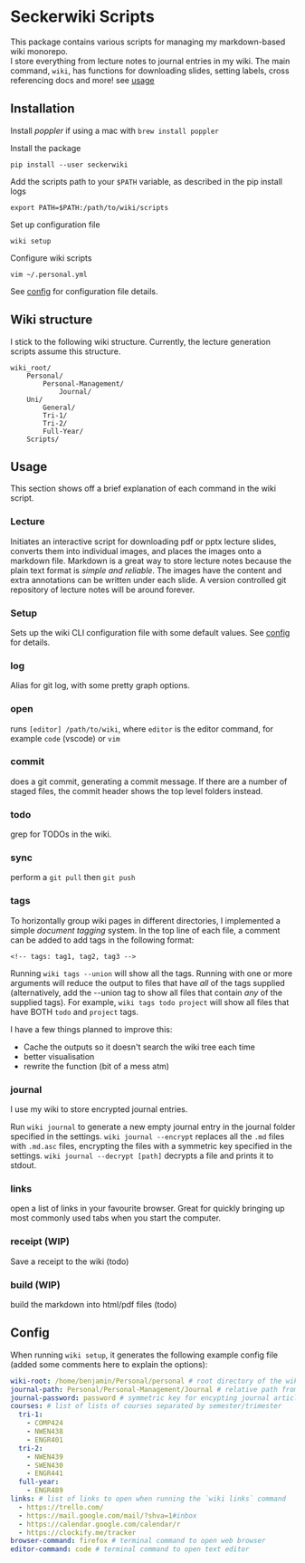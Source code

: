 # Seckerwiki Scripts

This package contains various scripts for managing my markdown-based wiki monorepo.  
I store everything from lecture notes to journal entries in my wiki.
The main command, `wiki`, has functions for downloading slides, setting labels, cross referencing docs and more! see [usage](#usage)

## Installation

Install _poppler_ if using a mac with `brew install poppler`

Install the package

```
pip install --user seckerwiki
```

Add the scripts path to your `$PATH` variable, as described in the pip install logs

```shell script
export PATH=$PATH:/path/to/wiki/scripts
```

Set up configuration file

```
wiki setup
```

Configure wiki scripts

```
vim ~/.personal.yml
```

See [config](#config) for configuration file details.

## Wiki structure

I stick to the following wiki structure. Currently, the lecture generation scripts assume this structure.

``` 
wiki_root/
    Personal/
        Personal-Management/
            Journal/
    Uni/
        General/
        Tri-1/
        Tri-2/
        Full-Year/
    Scripts/
```

## Usage

This section shows off a brief explanation of each command in the wiki script.

### Lecture

Initiates an interactive script for downloading pdf or pptx lecture slides, converts them into individual images, and places 
the images onto a markdown file.
Markdown is a great way to store lecture notes because the plain text format is _simple and reliable_.
The images have the content and extra annotations can be written under each slide.
A version controlled git repository of lecture notes will be around forever.

### Setup

Sets up the wiki CLI configuration file with some default values. See [config](#config) for details.

### log 

Alias for git log, with some pretty graph options.

### open

runs `[editor] /path/to/wiki`, where `editor` is the editor command, for example `code` (vscode) or `vim`

### commit 

does a git commit, generating a commit message. If there are a number of staged files, the commit header shows the top level folders instead.

### todo

grep for TODOs in the wiki.

### sync

perform a `git pull` then `git push`

### tags

To horizontally group wiki pages in different directories, I implemented a simple _document tagging_ system.
In the top line of each file, a comment can be added to add tags in the following format:

```
<!-- tags: tag1, tag2, tag3 -->
```

Running `wiki tags --union` will show all the tags. Running with one or more arguments will reduce the output to files that have _all_ of the tags supplied (alternatively, add the --union tag to show all files that contain _any_ of the supplied tags).
For example, `wiki tags todo project` will show all files that have BOTH `todo` and `project` tags.

I have a few things planned to improve this:

- Cache the outputs so it doesn't search the wiki tree each time
- better visualisation 
- rewrite the function (bit of a mess atm)

### journal

I use my wiki to store encrypted journal entries.

Run `wiki journal` to generate a new empty journal entry in the journal folder specified in the settings. `wiki journal --encrypt` replaces all the `.md` files with `.md.asc` files, encrypting the files with a symmetric key specified in the settings. `wiki journal --decrypt [path]` decrypts a file and prints it to stdout.

### links

open a list of links in your favourite browser. Great for quickly bringing up most commonly used tabs when you start the computer.

### receipt (WIP)

Save a receipt to the wiki (todo)

### build (WIP)

build the markdown into html/pdf files (todo)

## Config

When running `wiki setup`, it generates the following example config file (added some comments here to explain the options):

```yaml
wiki-root: /home/benjamin/Personal/personal # root directory of the wiki
journal-path: Personal/Personal-Management/Journal # relative path from root to the journal directory
journal-password: password # symmetric key for encypting journal articles
courses: # list of lists of courses separated by semester/trimester
  tri-1:
    - COMP424
    - NWEN438
    - ENGR401
  tri-2:
    - NWEN439
    - SWEN430
    - ENGR441
  full-year:
    - ENGR489
links: # list of links to open when running the `wiki links` command
  - https://trello.com/
  - https://mail.google.com/mail/?shva=1#inbox
  - https://calendar.google.com/calendar/r
  - https://clockify.me/tracker
browser-command: firefox # terminal command to open web browser
editor-command: code # terminal command to open text editor
```

